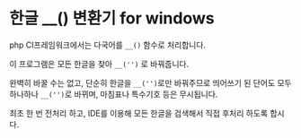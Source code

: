 # 한글 __() 변환기 for windows

php CI프레임워크에서는 다국어를 `__()` 함수로 처리합니다.

이 프로그램은 모든 한글을 찾아 `__('')` 로 바꿔줍니다.

완벽히 바꿀 수는 없고, 단순히 한글을 `__('')`로만 바꿔주므로 띄어쓰기 된 단어도 모두 하나하나 `__('')`로 바뀌며, 마침표나 특수기호 등은 무시됩니다.

최초 한 번 전처리 하고, IDE를 이용해 모든 한글을 검색해서 직접 후처리 하도록 합시다.
